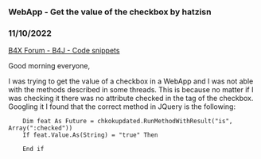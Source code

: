 ### WebApp - Get the value of the checkbox by hatzisn
### 11/10/2022
[B4X Forum - B4J - Code snippets](https://www.b4x.com/android/forum/threads/144043/)

Good morning everyone,  
  
I was trying to get the value of a checkbox in a WebApp and I was not able with the methods described in some threads. This is because no matter if I was checking it there was no attribute checked in the tag of the checkbox. Googling it I found that the correct method in JQuery is the following:  
  

```B4X
    Dim feat As Future = chkokupdated.RunMethodWithResult("is", Array(":checked"))  
    If feat.Value.As(String) = "true" Then  
  
    End if
```